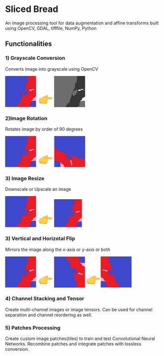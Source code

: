 # Sliced Bread 

An image processing tool for data augmentation and affine transforms built using OpenCV, GDAL, tifffile, NumPy, Python

## Functionalities
### 1) Grayscale Conversion
Converts image into grayscale using OpenCV

<img src="https://raw.githubusercontent.com/rahulkotru/SlicedBread/master/assets/1.jpg" width="100px">     <img src="https://raw.githubusercontent.com/rahulkotru/SlicedBread/master/assets/backhand.gif" width="50px"> <img src="https://raw.githubusercontent.com/rahulkotru/SlicedBread/master/assets/2.jpg" width="100px">

### 2)Image Rotation
Rotates image by order of 90 degrees

<img src="https://raw.githubusercontent.com/rahulkotru/SlicedBread/master/assets/1.jpg" width="100px">     <img src="https://raw.githubusercontent.com/rahulkotru/SlicedBread/master/assets/backhand.gif" width="50px"> 
<img src="https://raw.githubusercontent.com/rahulkotru/SlicedBread/master/assets/3.jpg" width="100px" rotate="90 deg">

### 3) Image Resize
Downscale or Upscale an image

<img src="https://raw.githubusercontent.com/rahulkotru/SlicedBread/master/assets/1.jpg" width="100px">     <img src="https://raw.githubusercontent.com/rahulkotru/SlicedBread/master/assets/backhand.gif" width="50px"> 
<img src="https://raw.githubusercontent.com/rahulkotru/SlicedBread/master/assets/1.jpg" width="90px" rotate="90 deg">
### 3) Vertical and Horizotal Flip
Mirrors the image along the x-axis or y-axis or both

<img src="https://raw.githubusercontent.com/rahulkotru/SlicedBread/master/assets/1.jpg" width="100px">     <img src="https://raw.githubusercontent.com/rahulkotru/SlicedBread/master/assets/backhand.gif" width="50px"> 
<img src="https://raw.githubusercontent.com/rahulkotru/SlicedBread/master/assets/4.jpg" width="100px" rotate="90 deg"><img src="https://raw.githubusercontent.com/rahulkotru/SlicedBread/master/assets/backhand.gif" width="50px"><img src="https://raw.githubusercontent.com/rahulkotru/SlicedBread/master/assets/5.jpg" width="100px" rotate="90 deg">
### 4) Channel Stacking and Tensor
Create multi-channel images or image tensors. Can be used for channel separation and channel reordering as well.
### 5) Patches Processing
Create custom image patches(tiles) to train and test Convolutional Neural Networks. Recombine patches and integrate patches with lossless conversion.
